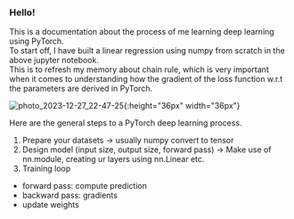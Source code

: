 ### Hello!
This is a documentation about the process of me learning deep learning using PyTorch.<BR>
To start off, I have built a linear regression using numpy from scratch in the above jupyter notebook. <BR>
This is to refresh my memory about chain rule, which is very important when it comes to understanding how the gradient of the loss function w.r.t the parameters are derived in PyTorch. 

![photo_2023-12-27_22-47-25](https://github.com/chingjie98/PyTorch/assets/35895182/a9641dd7-ec73-4f8a-b3ae-89ee51e47465){:height="36px" width="36px"}

Here are the general steps to a PyTorch deep learning process. 
1) Prepare your datasets -> usually numpy convert to tensor
2) Design model (input size, output size, forward pass) -> Make use of nn.module, creating ur layers using nn.Linear etc.
3) Training loop
- forward pass: compute prediction
- backward pass: gradients
- update weights

